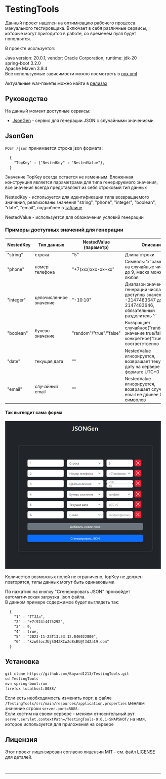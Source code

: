 # TestingTools
Данный проект нацелен на оптимизацию рабочего процесса мануального тестировщика. Включает в себя различные сервисы, которые могут пригодится в работе, со временем пулл будет пополнятся.

В проекте исользуется:

Java version: 20.0.1, vendor: Oracle Corporation, runtime: jdk-20<br>
spring-boot 3.2.0<br>
Apache Maven 3.9.4<br>
Все используемые зависимости можно посмотреть в [pox.xml](https://github.com/Bayard1213/TestingTools/blob/main/pom.xml)

Актуальные war-пакеты можно найти в [релизах](https://github.com/Bayard1213/TestingTools/releases)

Руководство
----------------------------
На данный момент доступные сервисы:
- [JsonGen](#jsonGenTitle) - сервис для генерации JSON с случайными значениями

## <a id="jsonGenTitle">JsonGen</a>
`POST /json` принимается строка json формата:<br>
```
  {
    "TopKey" : {"NestedKey" : "NestedValue"},
  }
```
Значение TopKey всегда остается не изменным. Вложенная конструкция является параметрами для типа генерируемого значения, все значения всегда представляют из себя строковый тип данных

NestedKey - используется для идентификации типа возвращаемого значения, реализованы значения "string", "phone", "integer", "boolean", "date", "email", подробнее в [таблице](#jsonGenExampleTable)<br>

NestedValue - используется для обазначения условий генерации

### <a id="jsonGenExampleTable">Примеры доступных значений для генерации</a><br>
|NestedKey|Тип данных|NestedValue (параметр)|Описание|
|---------|----------|----------------------|--------|
|"string" | строка|"5"| Длина строки|
|"phone" | номер телефона|"+7(xxx)xxx-xx-xx" | Символы 'x' заменяются на случайные числа от 0 до 9, маска может быть любая|
|"integer" | целочисленное значение|"-10:10" | Диапазон значений для генерации числа, доступны значения от -2147483647 до 2147483646, обязательный разделитель ':'|
|"boolean" | булево значение|"random"/"true"/"false"| Возвращает случайное("random") значение true/false, либо конкретное("true","false") соответственно|
|"date" | текущая дата|""|NestedValue игнорируется, возвращает текущую дату на сервере в формате UTC+0|
|"email" | случайный email|""|NestedValue игнорируется, возвращает случайный email не длинее 50 символов|

#### Так выглядит сама форма

![image](https://github.com/Bayard1213/trash/blob/main/images/jsongenform.png)

Количество возможных полей не ограничено, topKey не должен повторятся, типы данных могут быть одинаковыми.

По нажатию на кнопку "Сгенерировать JSON" произойдет автоматическая загрузка .json файла.<br>В данном примере содержимое будет выглядеть так:

```
  {
    "1" : "TTJJa",
    "2" : "+7(924)4475292",
    "3" : 9,
    "4" : true,
    "5" : "2023-11-23T13:53:12.046022800",
    "6" : "kzwGlocJUjSQ4ZXIwZo8sBU@f3d2a19.com"
  }
```
Установка
-----------
```
git clone https://github.com/Bayard1213/TestingTools.git
cd TestingTools
mvn spring-boot:run
firefox localhost:8088/
```
Если есть необходимость изменить порт, в файле `/TestingTools/src/main/resources/application.properties` меняем значение строки `server.port=8088`.<br>  Если хостим на своем сервере - меняем относительный рут `server.servlet.contextPath=/TestingTools-0.0.1-SNAPSHOT/` на имя, которое используется для приложения на сервере 

Лицензия
--------
Этот проект лицензирован согласно лицензии MIT - см. файл [LICENSE](https://github.com/Bayard1213/TestingTools/blob/main/LICENSE) для деталей.

<br><hr> 
